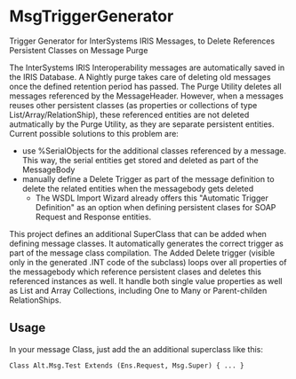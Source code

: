 # MsgTriggerGenerator
Trigger Generator for InterSystems IRIS Messages, to Delete References Persistent Classes on Message Purge

The InterSystems IRIS Interoperability messages are automatically saved in the IRIS Database. A Nightly purge takes care of deleting old messages once the defined retention period has passed.
The Purge Utility deletes all messages referenced by the MessageHeader. However, when a messages reuses other persistent classes (as properties or collections of type List/Array/RelationShip), these referenced entities are not deleted autmatically by the Purge Utility, as they are separate persistent entities.
Current possible solutions to this problem are:

* use %SerialObjects for the additional classes referenced by a message. This way, the serial entities get stored and deleted as part of the MessageBody
* manually define a Delete Trigger as part of the message definition to delete the related entities when the messagebody gets deleted
    * The WSDL Import Wizard already offers this "Automatic Trigger Definition" as an option when defining persistent clases for SOAP Request and Response entities.   

This project defines an additional SuperClass that can be added when defining message classes. It automatically generates the correct trigger as part of the message class compilation. The Added Delete trigger (visible only in the generated .INT code of the subclass) loops over all properties of the messagebody which reference persistent clases and deletes this referenced instances as well. It handle both single value properties as well as List and Array Collections, including One to Many or Parent-childen RelationShips.

## Usage

In your message Class, just add the  an additional superclass like this:

```
Class Alt.Msg.Test Extends (Ens.Request, Msg.Super) { ... }
```

